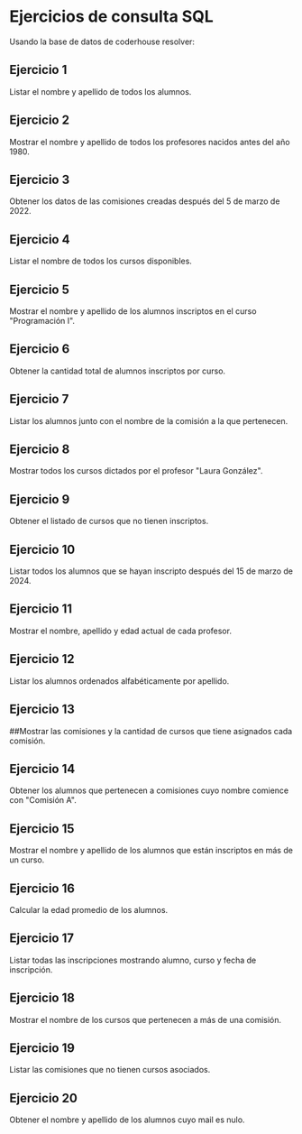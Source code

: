 # Ejercicios de consulta SQL

Usando la base de datos de coderhouse resolver:

## Ejercicio 1
Listar el nombre y apellido de todos los alumnos.

## Ejercicio 2
 Mostrar el nombre y apellido de todos los profesores nacidos antes del año 1980.

## Ejercicio 3
Obtener los datos de las comisiones creadas después del 5 de marzo de 2022.

## Ejercicio 4
Listar el nombre de todos los cursos disponibles.

## Ejercicio 5
Mostrar el nombre y apellido de los alumnos inscriptos en el curso "Programación I".

## Ejercicio 6
Obtener la cantidad total de alumnos inscriptos por curso.

## Ejercicio 7
Listar los alumnos junto con el nombre de la comisión a la que pertenecen.

## Ejercicio 8
Mostrar todos los cursos dictados por el profesor "Laura González".

## Ejercicio 9
Obtener el listado de cursos que no tienen inscriptos.

## Ejercicio 10
Listar todos los alumnos que se hayan inscripto después del 15 de marzo de 2024.

## Ejercicio 11
Mostrar el nombre, apellido y edad actual de cada profesor.

## Ejercicio 12
Listar los alumnos ordenados alfabéticamente por apellido.
## Ejercicio 13
##Mostrar las comisiones y la cantidad de cursos que tiene asignados cada comisión.
## Ejercicio 14
Obtener los alumnos que pertenecen a comisiones cuyo nombre comience con "Comisión A".
## Ejercicio 15
Mostrar el nombre y apellido de los alumnos que están inscriptos en más de un curso.
## Ejercicio 16
Calcular la edad promedio de los alumnos.
## Ejercicio 17
Listar todas las inscripciones mostrando alumno, curso y fecha de inscripción.
## Ejercicio 18
Mostrar el nombre de los cursos que pertenecen a más de una comisión.
## Ejercicio 19
Listar las comisiones que no tienen cursos asociados.
## Ejercicio 20
Obtener el nombre y apellido de los alumnos cuyo mail es nulo.

